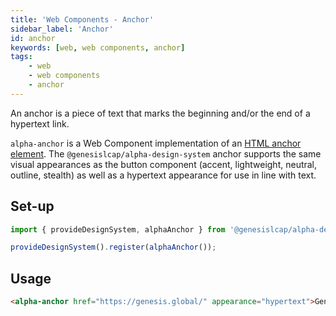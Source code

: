 ```yaml
---
title: 'Web Components - Anchor'
sidebar_label: 'Anchor'
id: anchor
keywords: [web, web components, anchor]
tags:
    - web
    - web components
    - anchor
---
```


An anchor is a piece of text that marks the beginning and/or the end of a hypertext link.

`alpha-anchor` is a Web Component implementation of an [HTML anchor element](https://developer.mozilla.org/en-US/docs/Web/HTML/Element/a). The `@genesislcap/alpha-design-system` anchor supports the same visual appearances as the button component (accent, lightweight, neutral, outline, stealth) as well as a hypertext appearance for use in line with text.

## Set-up

```ts
import { provideDesignSystem, alphaAnchor } from '@genesislcap/alpha-design-system';

provideDesignSystem().register(alphaAnchor());
```

## Usage

```html live
<alpha-anchor href="https://genesis.global/" appearance="hypertext">Genesis</alpha-anchor>
```
